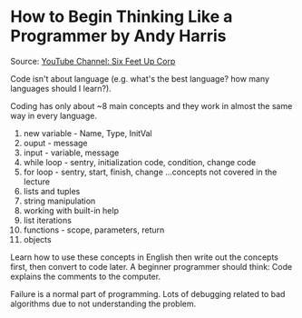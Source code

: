 # How to Begin Thinking Like a Programmer by Andy Harris

Source: [YouTube Channel: Six Feet Up Corp](https://youtu.be/YWwBhjQN-Qw)

Code isn't about language (e.g. what's the best language? how many languages should I learn?). 

Coding has only about ~8 main concepts and they work in almost the same way in every language.
1. new variable - Name, Type, InitVal
2. ouput - message
3. input - variable, message
4. while loop - sentry, initialization code, condition, change code
5. for loop - sentry, start, finish, change
...concepts not covered in the lecture
6. lists and tuples
7. string manipulation
8. working with built-in help
9. list iterations
10. functions - scope, parameters, return
11. objects

Learn how to use these concepts in English then write out the concepts first, then convert to code later.
A beginner programmer should think: Code explains the comments to the computer.

Failure is a normal part of programming. Lots of debugging related to bad algorithms due to not understanding the problem.
